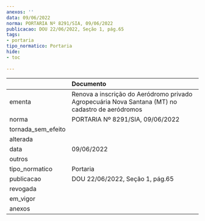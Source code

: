 ```yaml
---
anexos: ''
data: 09/06/2022
norma: PORTARIA Nº 8291/SIA, 09/06/2022
publicacao: DOU 22/06/2022, Seção 1, pág.65
tags:
- portaria
tipo_normatico: Portaria
hide: 
- toc 
 
---
```


|                    | Documento                                                                                        |
|:-------------------|:-------------------------------------------------------------------------------------------------|
| ementa             | Renova a inscrição do Aeródromo privado Agropecuária Nova Santana (MT) no cadastro de aeródromos |
| norma              | PORTARIA Nº 8291/SIA, 09/06/2022                                                                 |
| tornada_sem_efeito |                                                                                                  |
| alterada           |                                                                                                  |
| data               | 09/06/2022                                                                                       |
| outros             |                                                                                                  |
| tipo_normatico     | Portaria                                                                                         |
| publicacao         | DOU 22/06/2022, Seção 1, pág.65                                                                  |
| revogada           |                                                                                                  |
| em_vigor           |                                                                                                  |
| anexos             |                                                                                                  |